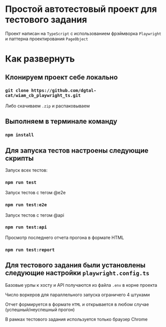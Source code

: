 # Простой автотестовый проект для тестового задания

Проект написан на `TypeScript` с использованием фрэймворка `Playwright` и паттерна проектирования `PageObject`

# Как развернуть

## Клонируем проект себе локально

### `git clone https://github.com/dgtal-cat/wiam_cb_playwright_ts.git`

Либо скачиваем `.zip` и распаковываем

## Выполняем в терминале команду

### `npm install`

## Для запуска тестов настроены следующие скрипты

Запуск всех тестов:
### `npm run test`

Запуск тестов с тегом @e2e
### `npm run test:e2e`

Запуск тестов с тегом @api
### `npm run test:api`

Просмотр последнего отчета прогона в формате HTML
### `npm run test:report`

## Для тестового задания были установлены следующие настройки `playwright.config.ts`

Базовые урлы к хосту и API получаются из файла `.env` в корне проекта

Число воркеров для параллельного запуска ограничего 4 штуками

Отчет формируется в формате `HTML` и открывается в любом случае (успешный/неуспешный прогон)

В рамках тестового задания используется только браузер Chrome
